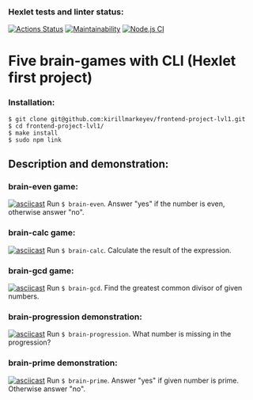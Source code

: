 ### Hexlet tests and linter status:
[![Actions Status](https://github.com/kirillmarkeyev/frontend-project-lvl1/workflows/hexlet-check/badge.svg)](https://github.com/kirillmarkeyev/frontend-project-lvl1/actions)
[![Maintainability](https://api.codeclimate.com/v1/badges/a99a88d28ad37a79dbf6/maintainability)](https://codeclimate.com/github/kirillmarkeyev/frontend-project-lvl1/maintainability)
[![Node.js CI](https://github.com/kirillmarkeyev/frontend-project-lvl1/actions/workflows/learn-github-actions.yml/badge.svg)](https://github.com/kirillmarkeyev/frontend-project-lvl1/actions/workflows/learn-github-actions.yml)


# Five brain-games with CLI (Hexlet first project)

### Installation:
```
$ git clone git@github.com:kirillmarkeyev/frontend-project-lvl1.git
$ cd frontend-project-lvl1/
$ make install
$ sudo npm link
```

## Description and demonstration:

### brain-even game:
[![asciicast](https://asciinema.org/a/yZyJReR2rBRZdzP4Uqe1zrsY5.svg)](https://asciinema.org/a/yZyJReR2rBRZdzP4Uqe1zrsY5)
Run `$ brain-even`. Answer "yes" if the number is even, otherwise answer "no". 


### brain-calc game:
[![asciicast](https://asciinema.org/a/7u5mBntygMiHh488NH7hyoftC.svg)](https://asciinema.org/a/7u5mBntygMiHh488NH7hyoftC)
Run `$ brain-calc`. Calculate the result of the expression.



### brain-gcd game:
[![asciicast](https://asciinema.org/a/vtDstr8bDHWETQDNFQ6B4Bgx1.svg)](https://asciinema.org/a/vtDstr8bDHWETQDNFQ6B4Bgx1)
Run `$ brain-gcd`. Find the greatest common divisor of given numbers.



### brain-progression demonstration:
[![asciicast](https://asciinema.org/a/tIeDQOTsZPdnDr748ocYFDJjK.svg)](https://asciinema.org/a/tIeDQOTsZPdnDr748ocYFDJjK)
Run `$ brain-progression`. What number is missing in the progression?



### brain-prime demonstration:
[![asciicast](https://asciinema.org/a/xvbEDHuMeCWJ6HNTvMdd9KXqW.svg)](https://asciinema.org/a/xvbEDHuMeCWJ6HNTvMdd9KXqW)
Run `$ brain-prime`. Answer "yes" if given number is prime. Otherwise answer "no".